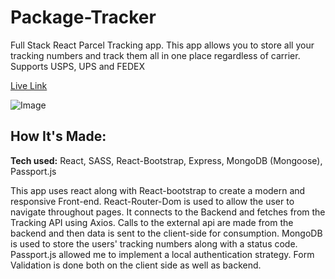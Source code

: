 # Package-Tracker
Full Stack React Parcel Tracking app. This app allows you to store all your tracking numbers and track them all in one place regardless of carrier. Supports USPS, UPS and FEDEX

[Live Link](https://package-tracker-us.herokuapp.com/)

![Image](https://res.cloudinary.com/dpivoqpxh/image/upload/v1650424381/package_pyvzxv.png)


## How It's Made:

**Tech used:** React, SASS, React-Bootstrap, Express, MongoDB (Mongoose), Passport.js

This app uses react along with React-bootstrap to create a modern and responsive Front-end. React-Router-Dom is used to allow the user to navigate throughout pages. It connects to the Backend and fetches from the Tracking API using Axios. Calls to the external api are made from the backend and then data is sent to the client-side for consumption. MongoDB is used to store the users' tracking numbers along with a status code. Passport.js allowed me to implement a local authentication strategy. Form Validation is done both on the client side as well as backend.


